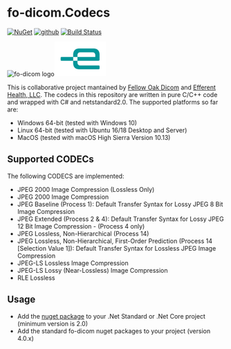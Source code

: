 # fo-dicom.Codecs

[![NuGet](https://img.shields.io/nuget/v/Efferent.Native.svg)](https://www.nuget.org/packages/Efferent.Native/)
[![github](https://img.shields.io/github/stars/Efferent-Health/Dicom-native.svg)]()
[![Build Status](https://dev.azure.com/efferent/open-source/_apis/build/status/Efferent-Health.Dicom-native?branchName=master)](https://dev.azure.com/efferent/open-source/_build/latest?definitionId=9&branchName=master)

<img src="https://lh3.googleusercontent.com/-Fq3nigRUo7U/VfaIPuJMjfI/AAAAAAAAALo/7oaLrrTBhnw/s1600/Fellow%2BOak%2BSquare%2BTransp.png" alt="fo-dicom logo" height="80" /><img src="efferent_logo.png" alt="Efferent logo" height="80" />

This is collaborative project mantained by [Fellow Oak Dicom](https://github.com/fo-dicom/fo-dicom) and [Efferent Health, LLC](https://efferenthealth.com).
The codecs in this repository are written in pure C/C++ code and wrapped with C# and netstandard2.0. The supported platforms so far are:
- Windows 64-bit (tested with Windows 10)
- Linux 64-bit (tested with Ubuntu 16/18 Desktop and Server)
- MacOS (tested with macOS High Sierra Version 10.13)

## Supported CODECs

The following CODECS are implemented:
- JPEG 2000 Image Compression (Lossless Only)
- JPEG 2000 Image Compression
- JPEG Baseline (Process 1): Default Transfer Syntax for Lossy JPEG 8 Bit Image Compression
- JPEG Extended (Process 2 & 4): Default Transfer Syntax for Lossy JPEG 12 Bit Image Compression - (Process 4 only)
- JPEG Lossless, Non-Hierarchical (Process 14)
- JPEG Lossless, Non-Hierarchical, First-Order Prediction (Process 14 [Selection Value 1]): Default Transfer Syntax for Lossless JPEG Image Compression
- JPEG-LS Lossless Image Compression
- JPEG-LS Lossy (Near-Lossless) Image Compression
- RLE Lossless

## Usage

- Add the [nuget package](https://www.nuget.org/packages/fo-dicom.Codecs) to your .Net Standard or .Net Core project (minimum version is 2.0) 
- Add the standard fo-dicom nuget packages to your project (version 4.0.x)
